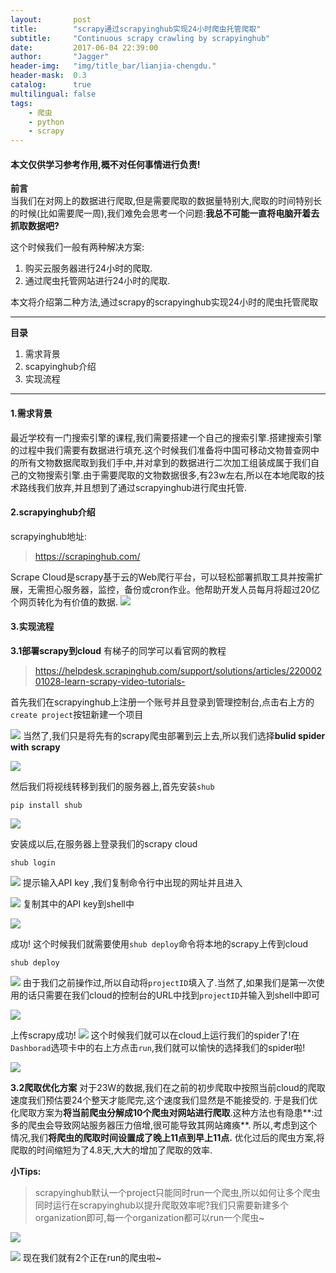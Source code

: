 ```yaml
---
layout:       post
title:        "scrapy通过scrapyinghub实现24小时爬虫托管爬取"
subtitle:     "Continuous scrapy crawling by scrapyinghub"
date:         2017-06-04 22:39:00
author:       "Jagger"
header-img:   "img/title_bar/lianjia-chengdu."
header-mask:  0.3
catalog:      true
multilingual: false
tags:
    - 爬虫
    - python
    - scrapy
---
```

#### 本文仅供学习参考作用,概不对任何事情进行负责!


**前言**  
当我们在对网上的数据进行爬取,但是需要爬取的数据量特别大,爬取的时间特别长的时候(比如需要爬一周),我们难免会思考一个问题:**我总不可能一直将电脑开着去抓取数据吧?**  


这个时候我们一般有两种解决方案:
1. 购买云服务器进行24小时的爬取.
2. 通过爬虫托管网站进行24小时的爬取.  


本文将介绍第二种方法,通过scrapy的scrapyinghub实现24小时的爬虫托管爬取

***

**目录**

1. 需求背景
2. scapyinghub介绍
3. 实现流程

***

#### 1.需求背景
最近学校有一门搜索引擎的课程,我们需要搭建一个自己的搜索引擎.搭建搜索引擎的过程中我们需要有数据进行填充.这个时候我们准备将中国可移动文物普查网中的所有文物数据爬取到我们手中,并对拿到的数据进行二次加工组装成属于我们自己的文物搜索引擎.由于需要爬取的文物数据很多,有23w左右,所以在本地爬取的技术路线我们放弃,并且想到了通过scrapyinghub进行爬虫托管.

#### 2.scrapyinghub介绍

scrapyinghub地址:
>https://scrapinghub.com/

Scrape Cloud是scrapy基于云的Web爬行平台，可以轻松部署抓取工具并按需扩展，无需担心服务器，监控，备份或cron作业。他帮助开发人员每月将超过20亿个网页转化为有价值的数据.
![](http://upload-images.jianshu.io/upload_images/5870138-eac5324bf0a707e6.png?imageMogr2/auto-orient/strip%7CimageView2/2/w/1240)

#### 3.实现流程
**3.1部署scrapy到cloud**
有梯子的同学可以看官网的教程
>https://helpdesk.scrapinghub.com/support/solutions/articles/22000201028-learn-scrapy-video-tutorials-


首先我们在scrapyinghub上注册一个账号并且登录到管理控制台,点击右上方的`create project`按钮新建一个项目


![](http://upload-images.jianshu.io/upload_images/5870138-22e0037c245722f6.png?imageMogr2/auto-orient/strip%7CimageView2/2/w/1240)
当然了,我们只是将先有的scrapy爬虫部署到云上去,所以我们选择**bulid spider with scrapy**

![](http://upload-images.jianshu.io/upload_images/5870138-5241a02e39d05dbe.png?imageMogr2/auto-orient/strip%7CimageView2/2/w/1240)

然后我们将视线转移到我们的服务器上,首先安装`shub`

    pip install shub

![](http://upload-images.jianshu.io/upload_images/5870138-2273adad865cd48a.png?imageMogr2/auto-orient/strip%7CimageView2/2/w/1240)

安装成以后,在服务器上登录我们的scrapy cloud

    shub login

![](http://upload-images.jianshu.io/upload_images/5870138-9e3310efc9202b0f.png?imageMogr2/auto-orient/strip%7CimageView2/2/w/1240)
提示输入API key ,我们复制命令行中出现的网址并且进入

![](http://upload-images.jianshu.io/upload_images/5870138-ea111aa75f8704d9.png?imageMogr2/auto-orient/strip%7CimageView2/2/w/1240)
复制其中的API key到shell中


![](http://upload-images.jianshu.io/upload_images/5870138-5e47095256aafdd3.png?imageMogr2/auto-orient/strip%7CimageView2/2/w/1240)

成功!
这个时候我们就需要使用`shub deploy`命令将本地的scrapy上传到cloud

    shub deploy

![](http://upload-images.jianshu.io/upload_images/5870138-4e08bcd47baf76e7.png?imageMogr2/auto-orient/strip%7CimageView2/2/w/1240)
由于我们之前操作过,所以自动将`projectID`填入了.当然了,如果我们是第一次使用的话只需要在我们cloud的控制台的URL中找到`projectID`并输入到shell中即可

![](http://upload-images.jianshu.io/upload_images/5870138-afd1cab581d5aae6.png?imageMogr2/auto-orient/strip%7CimageView2/2/w/1240)

上传scrapy成功!
![](http://upload-images.jianshu.io/upload_images/5870138-11a749b950dba41b.png?imageMogr2/auto-orient/strip%7CimageView2/2/w/1240)
这个时候我们就可以在cloud上运行我们的spider了!在`Dashborad`选项卡中的右上方点击`run`,我们就可以愉快的选择我们的spider啦!

![](http://upload-images.jianshu.io/upload_images/5870138-f8d59d6bfbaa7690.png?imageMogr2/auto-orient/strip%7CimageView2/2/w/1240)


**3.2爬取优化方案**
对于23W的数据,我们在之前的初步爬取中按照当前cloud的爬取速度我们预估要24个整天才能爬完,这个速度我们显然是不能接受的.
于是我们优化爬取方案为**将当前爬虫分解成10个爬虫对网站进行爬取**.这种方法也有隐患**:过多的爬虫会导致网站服务器压力倍增,很可能导致其网站瘫痪**.
所以,考虑到这个情况,我们**将爬虫的爬取时间设置成了晚上11点到早上11点.**
优化过后的爬虫方案,将爬取的时间缩短为了4.8天,大大的增加了爬取的效率.

**小Tips:**
>scrapyinghub默认一个project只能同时run一个爬虫,所以如何让多个爬虫同时运行在scrapyinghub以提升爬取效率呢?我们只需要新建多个organization即可,每一个organization都可以run一个爬虫~


![](http://upload-images.jianshu.io/upload_images/5870138-7bae8d1d73fb9c00.png?imageMogr2/auto-orient/strip%7CimageView2/2/w/1240)


![](http://upload-images.jianshu.io/upload_images/5870138-81cdb352e018578d.png?imageMogr2/auto-orient/strip%7CimageView2/2/w/1240)
现在我们就有2个正在run的爬虫啦~
